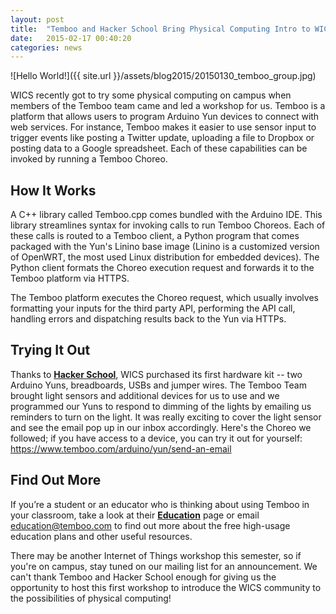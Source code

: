 ```yaml
---
layout: post
title:  "Temboo and Hacker School Bring Physical Computing Intro to WICS"
date:   2015-02-17 00:40:20
categories: news
---
```


![Hello World!]({{ site.url }}/assets/blog2015/20150130_temboo_group.jpg)

WICS recently got to try some physical computing on campus when members of the Temboo team came and led a workshop for us. Temboo is a platform that allows users to program Arduino Yun devices to connect with web services. For instance, Temboo makes it easier to use sensor input to trigger events like posting a Twitter update, uploading a file to Dropbox or posting data to a Google spreadsheet. Each of these capabilities can be invoked by running a Temboo Choreo.

How It Works
-------------
A C++ library called Temboo.cpp comes bundled with the Arduino IDE. This library streamlines syntax for invoking calls to run Temboo Choreos. Each of these calls is routed to a Temboo client, a Python program that comes packaged with the Yun's Linino base image (Linino is a customized version of OpenWRT, the most used Linux distribution for embedded devices). The Python client formats the Choreo execution request and forwards it to the Temboo platform via HTTPS.

The Temboo platform executes the Choreo request, which usually involves formatting your inputs for the third party API, performing the API call, handling errors and dispatching results back to the Yun via HTTPs.

Trying It Out
--------------
Thanks to [**Hacker School**][hackerschool], WICS purchased its first hardware kit -- two Arduino Yuns, breadboards, USBs and jumper wires. The Temboo Team brought light sensors and additional devices for us to use and we programmed our Yuns to respond to dimming of the lights by emailing us reminders to turn on the light. It was really exciting to cover the light sensor and see the email pop up in our inbox accordingly. Here's the Choreo we followed; if you have access to a device, you can try it out for yourself: https://www.temboo.com/arduino/yun/send-an-email

Find Out More
--------------
If you’re a student or an educator who is thinking about using Temboo in your classroom, take a look at their [**Education**][tembooedu] page or email education@temboo.com to find out more about the free high-usage education plans and other useful resources.

There may be another Internet of Things workshop this semester, so if you're on campus, stay tuned on our mailing list for an announcement. We can't thank Temboo and Hacker School enough for giving us the opportunity to host this first workshop to introduce the WICS community to the possibilities of physical computing!

[hackerschool]: https://www.hackerschool.com/
[tembooedu]:	https://temboo.com/education
